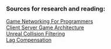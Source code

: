 ### Sources for research and reading: ###   
[Game Networking For Programmers](https://gafferongames.com/post/what_every_programmer_needs_to_know_about_game_networking/)   
[Client Server Game Architecture](https://www.gabrielgambetta.com/client-server-game-architecture.html)   
[Unreal Collision Filtering](https://www.unrealengine.com/en-US/blog/collision-filtering)   
[Lag Compensation](https://www.gabrielgambetta.com/lag-compensation.html)   